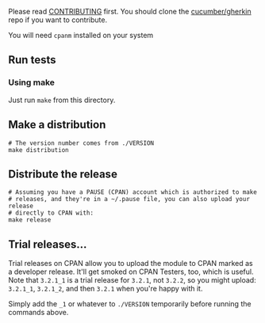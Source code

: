 Please read [CONTRIBUTING](https://github.com/cucumber/gherkin/blob/master/CONTRIBUTING.md) first.
You should clone the [cucumber/gherkin](https://github.com/cucumber/gherkin) repo if you want
to contribute.

You will need `cpanm` installed on your system

## Run tests

### Using make

Just run `make` from this directory.

## Make a distribution

    # The version number comes from ./VERSION
    make distribution

## Distribute the release

    # Assuming you have a PAUSE (CPAN) account which is authorized to make
    # releases, and they're in a ~/.pause file, you can also upload your release
    # directly to CPAN with:
    make release

## Trial releases...

Trial releases on CPAN allow you to upload the module to CPAN marked as a
developer release. It'll get smoked on CPAN Testers, too, which is useful.
Note that `3.2.1_1` is a trial release for `3.2.1`, not `3.2.2`, so you might
upload: `3.2.1_1`, `3.2.1_2`, and then `3.2.1` when you're happy with it.

Simply add the `_1` or whatever to `./VERSION` temporarily before running the
commands above.
